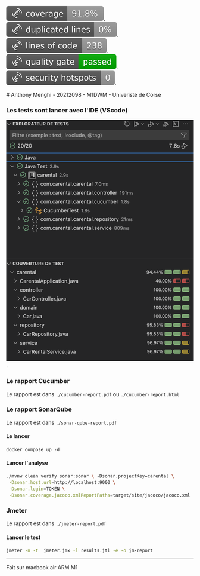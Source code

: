 <div style="display: flex; justify-content: center; gap: 10px;">

![coverage](img/coverage.svg "coverage").
![duplicated_lines](img/duplicated_lines.svg "duplicated_lines").
![lines_of_codes](img/lines_of_codes.svg "lines_of_codes").
![quality_gate](img/quality_gate.svg "quality_gate").
![security_hotspots](img/security_hotspots.svg "security_hotspots").

</div>
# Anthony Menghi - 20212098 - M1DWM - Univeristé de Corse

### Les tests sont lancer avec l'IDE (VScode)

![capture-tests](/capture-tests.png "capture-tests").

### Le rapport Cucumber

Le rapport est dans `./cucumber-report.pdf` ou `./cucumber-report.html`

### Le rapport SonarQube

Le rapport est dans `./sonar-qube-report.pdf`

#### Le lancer

```
docker compose up -d
```

#### Lancer l'analyse

```bash
./mvnw clean verify sonar:sonar \ -Dsonar.projectKey=carental \
 -Dsonar.host.url=http://localhost:9000 \
 -Dsonar.login=TOKEN \
 -Dsonar.coverage.jacoco.xmlReportPaths=target/site/jacoco/jacoco.xml
```

### Jmeter

Le rapport est dans `./jmeter-report.pdf`

#### Lancer le test

```bash
jmeter -n -t  jmeter.jmx -l results.jtl -e -o jm-report
```

---

Fait sur macbook air ARM M1
